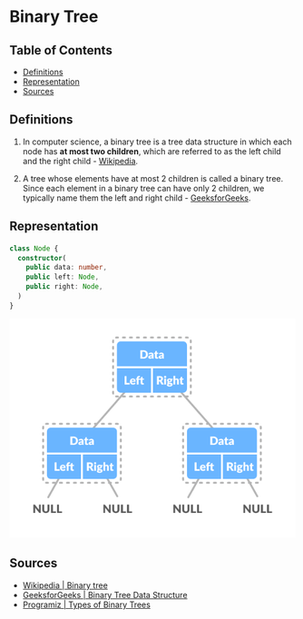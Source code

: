 # Binary Tree

## Table of Contents
- [Definitions](#definitions)
- [Representation](#representation)
- [Sources](#sources)

## Definitions
1. In computer science, a binary tree is a tree data structure in which each node has
**at most two children**, which are referred to as the left child and the right child -
[Wikipedia][1].

2. A tree whose elements have at most 2 children is called a binary tree. Since each
element in a binary tree can have only 2 children, we typically name them the left and
right child - [GeeksforGeeks][2].

## Representation

```typescript
class Node {
  constructor(
    public data: number, 
    public left: Node,
    public right: Node,
  )
}
```

![Binary Tree Representation](./resources/binary-tree-representation.png)

## Sources
- [Wikipedia | Binary tree][1]
- [GeeksforGeeks | Binary Tree Data Structure][2]
- [Programiz | Types of Binary Trees][3]

[1]: https://en.wikipedia.org/wiki/Binary_tree
[2]: https://www.geeksforgeeks.org/binary-tree-data-structure/
[3]: https://www.programiz.com/dsa/binary-tree
